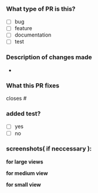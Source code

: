 ### What type of PR is this?
<!-- please select the type that matches this PR -->
- [ ] bug
- [ ] feature
- [ ] documentation
- [ ] test

###  Description of changes made 
<!--please add description of the update made in full details and files modified -->

- 

### What this PR fixes 
<!--please state the issue this pr fixes if none please state none-->
closes #

### added test?

- [ ] yes
- [ ] no

### screenshots( if neccessary ):
**for large views**


**for medium view**


**for small view**

